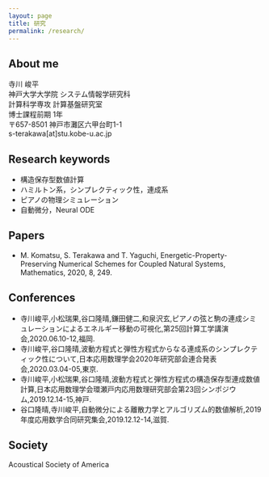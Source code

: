 ```yaml
---
layout: page
title: 研究
permalink: /research/
---
```


## About me
寺川 峻平  
神戸大学大学院 システム情報学研究科  
計算科学専攻 計算基盤研究室  
博士課程前期 1年  
〒657-8501 神戸市灘区六甲台町1-1  
s-terakawa[at]stu.kobe-u.ac.jp  

## Research keywords
- 構造保存型数値計算
- ハミルトン系，シンプレクティック性，連成系
- ピアノの物理シミュレーション
- 自動微分，Neural ODE

## Papers  
- M. Komatsu, S. Terakawa and T. Yaguchi, Energetic-Property-Preserving Numerical Schemes for Coupled Natural Systems, Mathematics, 2020, 8, 249.  

## Conferences  
- 寺川峻平,小松瑞果,谷口隆晴,鎌田健二,和泉沢玄,ピアノの弦と駒の連成シミュレーションによるエネルギー移動の可視化,第25回計算工学講演会,2020.06.10-12,福岡.  
- 寺川峻平,谷口隆晴,波動方程式と弾性方程式からなる連成系のシンプレクティック性について,日本応用数理学会2020年研究部会連合発表会,2020.03.04-05,東京.  
- 寺川峻平,小松瑞果,谷口隆晴,波動方程式と弾性方程式の構造保存型連成数値計算,日本応用数理学会環瀬戸内応用数理研究部会第23回シンポジウム,2019.12.14-15,神戸.  
- 谷口隆晴,寺川峻平,自動微分による離散力学とアルゴリズム的数値解析,2019年度応用数学合同研究集会,2019.12.12-14,滋賀.  

## Society  
Acoustical Society of America
